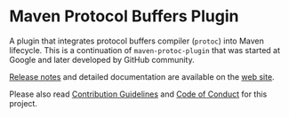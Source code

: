 # Maven Protocol Buffers Plugin


A plugin that integrates protocol buffers compiler (`protoc`) into Maven lifecycle.
This is a continuation of `maven-protoc-plugin` that was started at Google
and later developed by GitHub community.

[Release notes](https://github.com/pnoker/protobuf-maven-plugin/changes-report.html) and detailed documentation
are available on the [web site](https://github.com/pnoker/protobuf-maven-plugin/).

Please also read [Contribution Guidelines](docs/CONTRIBUTING.md) and [Code of Conduct](docs/CODE_OF_CONDUCT.md) for this
project.
